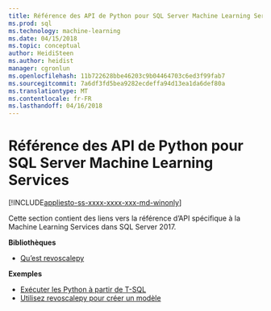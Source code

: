 ```yaml
---
title: Référence des API de Python pour SQL Server Machine Learning Services | Documents Microsoft
ms.prod: sql
ms.technology: machine-learning
ms.date: 04/15/2018
ms.topic: conceptual
author: HeidiSteen
ms.author: heidist
manager: cgronlun
ms.openlocfilehash: 11b722628bbe46203c9b04464703c6ed3f99fab7
ms.sourcegitcommit: 7a6df3fd5bea9282ecdeffa94d13ea1da6def80a
ms.translationtype: MT
ms.contentlocale: fr-FR
ms.lasthandoff: 04/16/2018
---
```

# <a name="python-api-reference-for-sql-server-machine-learning-services"></a>Référence des API de Python pour SQL Server Machine Learning Services
[!INCLUDE[appliesto-ss-xxxx-xxxx-xxx-md-winonly](../../includes/appliesto-ss-xxxx-xxxx-xxx-md-winonly.md)]

Cette section contient des liens vers la référence d’API spécifique à la Machine Learning Services dans SQL Server 2017.

**Bibliothèques**

+ [Qu’est revoscalepy](what-is-revoscalepy.md)

**Exemples**

+ [Exécuter les Python à partir de T-SQL](../tutorials/run-python-using-t-sql.md)
+ [Utilisez revoscalepy pour créer un modèle](../tutorials/use-python-revoscalepy-to-create-model.md)


